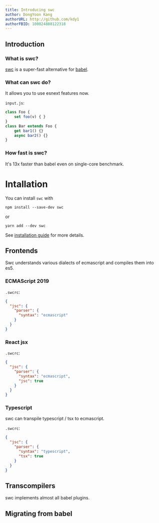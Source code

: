 ```yaml
---
title: Introducing swc
author: DongYoon Kang
authorURL: http://github.com/kdy1
authorFBID: 100024888122318
---
```


## Introduction

### What is swc?
[swc](https://github.com/swc-project/swc) is a super-fast alternative for [babel](https://babeljs.io/).

### What can swc do?

It allows you to use esnext features now.

`input.js`:
```js
class Foo {
    set foo(v) { }
}
class Bar extends Foo {
    get bar1() {}
    async bar2() {}
}
```

### How fast is swc?

It's 13x faster than babel even on single-core benchmark.


# Intallation

You can install `swc` with

```
npm install --save-dev swc
```
or
```
yarn add --dev swc
```
See [installation guide](/docs/installation) for more details.


## Frontends
Swc understands various dialects of ecmascript and compiles them into es5.

### ECMAScript 2019

`.swcrc`:
```json
{
  "jsc": {
    "parser": {
      "syntax": "ecmascript"
    }
  }
}
```


### React jsx

`.swcrc`:
```json
{
  "jsc": {
    "parser": {
      "syntax": "ecmascript",
      "jsc": true
    }
  }
}
```

### Typescript
swc can transpile typescript / tsx to ecmascript.


`.swcrc`:
```json
{
  "jsc": {
    "parser": {
      "syntax": "typescript",
      "tsx": true
    }
  }
}
```



## Transcompilers

swc implements almost all babel plugins.


## Migrating from babel


